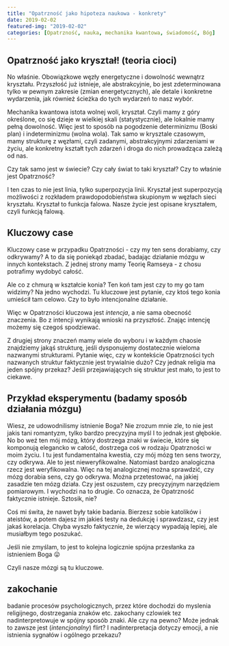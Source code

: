 ```yaml
---
title: "Opatrzność jako hipoteza naukowa - konkrety"
date: 2019-02-02
featured-img: "2019-02-02"
categories: [Opatrzność, nauka, mechanika kwantowa, świadomość, Bóg]
---
```


## Opatrzność jako kryształ! (teoria cioci)

No właśnie. Obowiązkowe węzły energetyczne i dowolność wewnątrz kryształu. Przyszłość już istnieje, ale abstrakcyjnie, bo jest zdeterminowana tylko w pewnym zakresie (zmian energetycznych), ale detale i konkretne wydarzenia, jak również ścieżka do tych wydarzeń to nasz wybór.

Mechanika kwantowa istota wolnej woli, kryształ. Czyli mamy z góry określone, co się dzieje w wielkiej skali (statystycznie), ale lokalnie mamy pełną dowolność. Więc jest to sposób na pogodzenie determinizmu (Boski plan) i indeterminizmu (wolna wola). Tak samo w krysztale czasowym, mamy strukturę z węzłami, czyli zadanymi, abstrakcyjnymi zdarzeniami w życiu, ale konkretny kształt tych zdarzeń i droga do nich prowadząca zależą od nas.

Czy tak samo jest w świecie? Czy cały świat to taki kryształ? Czy to właśnie jest Opatrzność?

I ten czas to nie jest linia, tylko superpozycja linii. Kryształ jest superpozycją możliwości z rozkładem prawdopodobieństwa skupionym w węzłach sieci kryształu. Kryształ to funkcja falowa. Nasze życie jest opisane kryształem, czyli funkcją falową.

## Kluczowy case

Kluczowy case w przypadku Opatrzności - czy my ten sens dorabiamy, czy odkrywamy? A to da się poniekąd zbadać, badając działanie mózgu w innych kontekstach. Z jednej strony mamy Teorię Ramseya - z chosu potrafimy wydobyć całość.

Ale co z chmurą w kształcie konia? Ten koń tam jest czy to my go tam widzimy? Na jedno wychodzi. Tu kluczowe jest pytanie, czy ktoś tego konia umieścił tam celowo. Czy to było intencjonalne działanie.

Więc w Opatrzności kluczowa jest *intencja*, a nie sama obecność znaczenia. Bo z intencji wynikają wnioski na przyszłość. Znając intencję możemy się czegoś spodziewać.

Z drugiej strony znaczeń mamy wiele do wyboru i w każdym chaosie znajdziemy jakąś strukturę, jeśli dysponujemy dostatecznie wieloma nazwanymi strukturami. 
Pytanie więc, czy w kontekście Opatrzności tych nazwanych struktur faktycznie jest trywialnie dużo? Czy jednak religia ma jeden spójny przekaz? Jeśli przejawiających się struktur jest mało, to jest to ciekawe.


## Przykład eksperymentu (badamy sposób działania mózgu)

Wiesz, ze udowodnilismy istnienie Boga? Nie zrozum mnie zle, to nie jest jakis tani romantyzm, tylko bardzo precyzyjna myśl
I to jednak jest głębokie. No bo weź ten mój mózg, który dostrzega znaki w świecie, które się komponują elegancko w całość, dostrzega coś w rodzaju Opatrzności w moim życiu. I tu jest fundamentalna kwestia, czy mój mózg ten sens tworzy, czy odkrywa.
Ale to jest nieweryfikowalne. Natomiast bardzo analogiczna rzecz jest weryfikowalna.
Więc na tej analogicznej można sprawdzić, czy mózg dorabia sens, czy go odkrywa.
Można przetestować, na jakiej zasadzie ten mózg działa. Czy jest oszustem, czy precyzyjnym narzędziem pomiarowym.
I wychodzi na to drugie.
Co oznacza, że Opatrzność faktycznie istnieje.
Sztosik, nie?

Coś mi świta, że nawet były takie badania. Bierzesz sobie katolików i ateistów, a potem dajesz im jakieś testy na dedukcję i sprawdzasz, czy jest jakaś korelacja. Chyba wyszło faktycznie, że wierzący wypadają lepiej, ale musiałbym tego poszukać.

Jeśli nie zmyślam, to jest to kolejna logicznie spójna przesłanka za istnieniem Boga 😛

Czyli nasze mózgi są tu kluczowe.

## zakochanie

badanie procesów psychologicznych, przez które dochodzi do myslenia religijnego, dostrzegania znaków etc. zakochany czlowiek tez nadinterpretowuje w spójny sposób znaki. Ale czy na pewno? Może jednak to zawsze jest (*intencjonalny*) flirt? I nadinterpretacja dotyczy emocji, a nie istnienia sygnałów i ogólnego przekazu?

